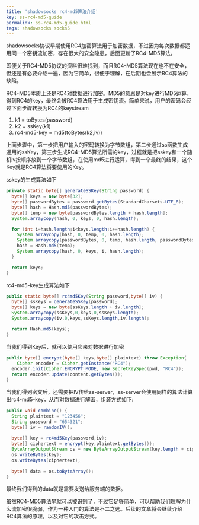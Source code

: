 ```yaml
---
title: 'shadowsocks rc4-md5算法介绍'
key: ss-rc4-md5-guide
permalink: ss-rc4-md5-guide.html
tags: shadowsocks socks5
---
```


shadowsocks协议早期使用RC4加密算法用于加密数据，不过因为每次数据都适用同一个密钥流加密，存在很大的安全隐患，后面更新了RC4-MD5算法。

即便关于RC4-MD5协议的资料很难找到，而且RC4-MD5算法现在也不在安全，但还是有必要介绍一遍，因为它简单，很便于理解，在后期也会展示RC4算法的缺陷。

RC4-MD5本质上还是RC4对数据进行加密。MD5的意思是对key进行MD5运算，得到RC4的key，最终会被RC4算法用于生成密钥流。简单来说，用户的密码会经过下面步骤转换为RC4的keystream

1. k1 = toBytes(password)
2. k2 = ssKey(k1)
3. rc4-md5-key = md5(toBytes(k2,iv))

<!--more-->
上面步骤中，第一步把用户输入的密码转换为字节数组，第二步通过ss函数生成通用的ssKey，第三步生成RC4-MD5算法所需的key，过程就是把sskey和一个随机iv按顺序放到一个字节数组，在使用md5进行运算，得到一个最终的结果，这个Key就是RC4算法将要使用的Key。

sskey的生成算法如下

```java
private static byte[] generateSSKey(String password) {
  byte[] keys = new byte[32];
  byte[] passwordBytes = password.getBytes(StandardCharsets.UTF_8);
  byte[] hash = Hash.md5(passwordBytes);
  byte[] temp = new byte[passwordBytes.length + hash.length];
  System.arraycopy(hash, 0, keys, 0, hash.length);

  for (int i=hash.length;i<keys.length;i+=hash.length) {
    System.arraycopy(hash, 0, temp, 0, hash.length);
    System.arraycopy(passwordBytes, 0, temp, hash.length, passwordBytes.length);
    hash = Hash.md5(temp);
    System.arraycopy(hash, 0, keys, i, hash.length);
  }

  return keys;
}
```

rc4-md5-key生成算法如下

```java
public static byte[] rc4md5Key(String password,byte[] iv) {
  byte[] ssKeys = generateSSKey(password);
  byte[] keys = new byte[ssKeys.length + iv.length];
  System.arraycopy(ssKeys,0,keys,0,ssKeys.length);
  System.arraycopy(iv,0,keys,ssKeys.length,iv.length);

  return Hash.md5(keys);
}
```

当我们得到Key后，就可以使用它来对数据进行加密

```java
public byte[] encrypt(byte[] keys,byte[] plaintext) throw Exception{
	Cipher encoder = Cipher.getInstance("RC4");
  encoder.init(Cipher.ENCRYPT_MODE, new SecretKeySpec(pwd, "RC4"));
  return encoder.update(content.getBytes());
}
```

当我们得到密文后，还需要把IV传给ss-server，ss-server会使用同样的算法计算出rc4-md5-key，从而对数据进行解密，组装方式如下:

```java
public void combine() {
  String plaintext = "123456";
  String password = "654321";
  byte[] iv = randomIV();
  
  byte[] key = rc4md5Key(password,iv);
  byte[] ciphertext = encrypt(key,plaintext.getBytes());
  ByteArrayOutputStream os = new ByteArrayOutputStream(key.length + ciphertext.length);
  os.writeBytes(key);
  os.writeBytes(ciphertext);
  
  byte[] data = os.toByteArray();
}
```

最终我们得到的data就是需要发送给服务端的数据。

虽然RC4-MD5算法早就可以被识别了，不过它足够简单，可以帮助我们理解为什么流加密很脆弱，作为一种入门的算法是不二之选。后续的文章将会继续介绍RC4算法的原理，以及对它的攻击方式。